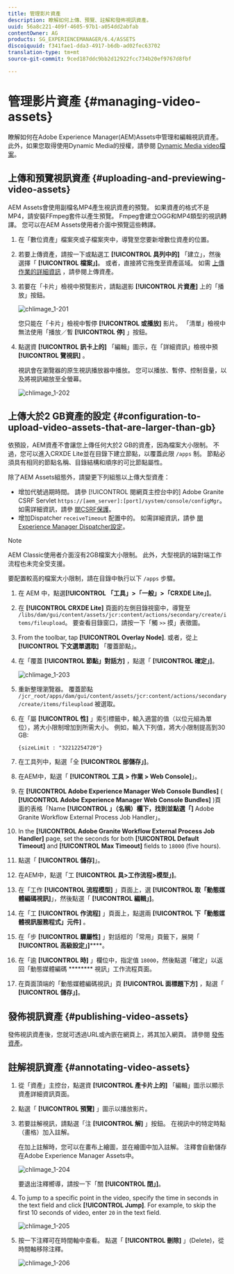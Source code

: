 ```yaml
---
title: 管理影片資產
description: 瞭解如何上傳、預覽、註解和發佈視訊資產。
uuid: 56a8c221-409f-4605-97b1-a054dd2abfab
contentOwner: AG
products: SG_EXPERIENCEMANAGER/6.4/ASSETS
discoiquuid: f341fae1-dda3-4917-b6db-ad02fec63702
translation-type: tm+mt
source-git-commit: 9ced187ddc9bb2d12922fcc734b20ef9767d8fbf

---
```



# 管理影片資產 {#managing-video-assets}

瞭解如何在Adobe Experience Manager(AEM)Assets中管理和編輯視訊資產。 此外，如果您取得使用Dynamic Media的授權，請參閱 [Dynamic Media video檔案](video.md)。

## 上傳和預覽視訊資產 {#uploading-and-previewing-video-assets}

AEM Assets會使用副檔名MP4產生視訊資產的預覽。 如果資產的格式不是MP4，請安裝FFmpeg套件以產生預覽。 Fmpeg會建立OGG和MP4類型的視訊轉譯。 您可以在AEM Assets使用者介面中預覽這些轉譯。

1. 在「數位資產」檔案夾或子檔案夾中，導覽至您要新增數位資產的位置。
1. 若要上傳資產，請按一下或點選工 **[!UICONTROL 具列中的]** 「建立」，然後選擇「 **[!UICONTROL 檔案」]**。 或者，直接將它拖曳至資產區域。 如需 [上傳作業的詳細資訊](managing-assets-touch-ui.md#uploading-assets) ，請參閱上傳資產。
1. 若要在「卡片」檢視中預覽影片，請點選影 **[!UICONTROL 片資產]** 上的「播放」按鈕。

   ![chlimage_1-201](assets/chlimage_1-201.png)

   您只能在「卡片」檢視中暫停 **[!UICONTROL 或播放]** 影片。 「清單」檢視中無法使用「播放／暫 **[!UICONTROL 停]** 」按鈕。

1. 點選資 **[!UICONTROL 訊卡上的]** 「編輯」圖示，在「詳細資訊」檢視中預 **[!UICONTROL 覽視訊]** 。

   視訊會在瀏覽器的原生視訊播放器中播放。 您可以播放、暫停、控制音量，以及將視訊縮放至全螢幕。

   ![chlimage_1-202](assets/chlimage_1-202.png)

## 上傳大於2 GB資產的設定 {#configuration-to-upload-video-assets-that-are-larger-than-gb}

依預設，AEM資產不會讓您上傳任何大於2 GB的資產，因為檔案大小限制。 不過，您可以進入CRXDE Lite並在目錄下建立節點，以覆蓋此限 `/apps` 制。 節點必須具有相同的節點名稱、目錄結構和順序的可比節點屬性。

除了AEM Assets組態外，請變更下列組態以上傳大型資產：

* 增加代號過期時間。 請參 [!UICONTROL 閱網頁主控台中的] Adobe Granite CSRF Servlet `https://[aem_server]:[port]/system/console/configMgr`。 如需詳細資訊，請參 [閱CSRF保護](/help/sites-developing/csrf-protection.md)。
* 增加Dispatcher `receiveTimeout` 配置中的。 如需詳細資訊，請參 [閱Experience Manager Dispatcher設定](https://docs.adobe.com/content/help/en/experience-manager-dispatcher/using/configuring/dispatcher-configuration.html#renders-options)。

>[!NOTE]
>
>AEM Classic使用者介面沒有2GB檔案大小限制。 此外，大型視訊的端對端工作流程也未完全受支援。

要配置較高的檔案大小限制，請在目錄中執行以下 `/apps` 步驟。

1. 在 AEM 中，點選&#x200B;**[!UICONTROL 「工具」>「一般」>「CRXDE Lite」]**。
1. 在 **[!UICONTROL CRXDE Lite]** 頁面的左側目錄視窗中，導覽至 `/libs/dam/gui/content/assets/jcr:content/actions/secondary/create/items/fileupload`。 要查看目錄窗口，請按一下「觸 `>>` 摸」表徵圖。
1. From the toolbar, tap **[!UICONTROL Overlay Node]**. 或者，從上 **[!UICONTROL 下文選單選取]** 「覆蓋節點」。
1. 在「覆蓋 **[!UICONTROL 節點」對話方]** ，點選「 **[!UICONTROL 確定」]**。

   ![chlimage_1-203](assets/chlimage_1-203.png)

1. 重新整理瀏覽器。 覆蓋節點 `/jcr_root/apps/dam/gui/content/assets/jcr:content/actions/secondary/create/items/fileupload` 被選取。
1. 在「屬 **[!UICONTROL 性]** 」索引標籤中，輸入適當的值（以位元組為單位），將大小限制增加到所需大小。 例如，輸入下列值，將大小限制提高到30 GB:

   `{sizeLimit : "32212254720"}`

1. 在工具列中，點選「全 **[!UICONTROL 部儲存」]**。
1. 在AEM中，點選「 **[!UICONTROL 工具 > 作業 > Web Console]**」。
1. 在 **[!UICONTROL Adobe Experience Manager Web Console Bundles]** ( **[!UICONTROL Adobe Experience Manager Web Console Bundles]** )頁面的表格「Name **[!UICONTROL 」（名稱）欄下，找到並點選「]** Adobe Granite Workflow External Process Job Handler」。
1. In the **[!UICONTROL Adobe Granite Workflow External Process Job Handler]** page, set the seconds for both **[!UICONTROL Default Timeout]** and **[!UICONTROL Max Timeout]** fields to `18000` (five hours).
1. 點選「 **[!UICONTROL 儲存]**」。
1. 在AEM中，點選「工 **[!UICONTROL 具>工作流程>模型」]**。
1. 在「工作 **[!UICONTROL 流程模型]** 」頁面上，選 **[!UICONTROL 取「動態媒體編碼視訊]**」，然後點選「 **[!UICONTROL 編輯」]**。
1. 在「工 **[!UICONTROL 作流程]** 」頁面上，點選兩 **[!UICONTROL 下「動態媒體視訊服務程式」元件]** 。
1. 在「步 **[!UICONTROL 驟屬性]** 」對話框的「常用」頁籤下，展開「 **[!UICONTROL 高級設定」]******。
1. 在「逾 **[!UICONTROL 時]** 」欄位中，指定值 `18000`，然後點選「確定」以返回「動態媒體編碼 ******** 視訊」工作流程頁面。
1. 在頁面頂端的「動態媒體編碼視訊」頁 **[!UICONTROL 面標題下方]** ，點選「 **[!UICONTROL 儲存」]**。

## 發佈視訊資產 {#publishing-video-assets}

發佈視訊資產後，您就可透過URL或內嵌在網頁上，將其加入網頁。 請參閱 [發佈資產](publishing-dynamicmedia-assets.md)。

## 註解視訊資產 {#annotating-video-assets}

1. 從「資產」主控台，點選資 **[!UICONTROL 產卡片上的]** 「編輯」圖示以顯示資產詳細資訊頁面。
1. 點選「 **[!UICONTROL 預覽]** 」圖示以播放影片。
1. 若要註解視訊，請點選「注 **[!UICONTROL 解]** 」按鈕。 在視訊中的特定時點（畫格）加入註解。

   在加上註解時，您可以在畫布上繪圖，並在繪圖中加入註解。 注釋會自動儲存在Adobe Experience Manager Assets中。

   ![chlimage_1-204](assets/chlimage_1-204.png)

   要退出注釋嚮導，請按一下「關 **[!UICONTROL 閉」]**。

1. To jump to a specific point in the video, specify the time in seconds in the text field and click **[!UICONTROL Jump]**. For example, to skip the first 10 seconds of video, enter `20` in the text field.

   ![chlimage_1-205](assets/chlimage_1-205.png)

1. 按一下注釋可在時間軸中查看。 點選「 **[!UICONTROL 刪除]** 」(Delete)，從時間軸移除注釋。

   ![chlimage_1-206](assets/chlimage_1-206.png)

